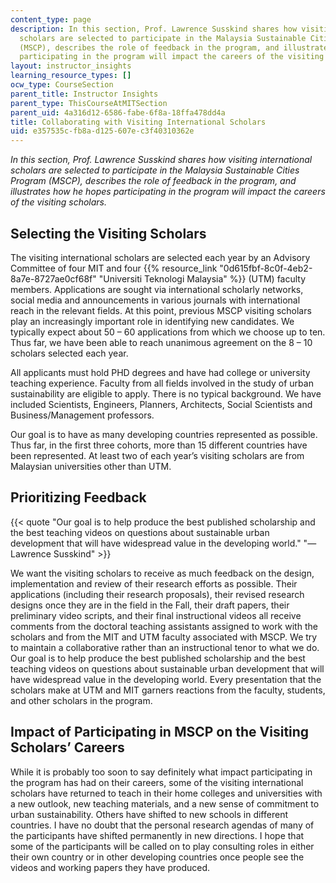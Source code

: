 ```yaml
---
content_type: page
description: In this section, Prof. Lawrence Susskind shares how visiting international
  scholars are selected to participate in the Malaysia Sustainable Cities Program
  (MSCP), describes the role of feedback in the program, and illustrates how he hopes
  participating in the program will impact the careers of the visiting scholars.
layout: instructor_insights
learning_resource_types: []
ocw_type: CourseSection
parent_title: Instructor Insights
parent_type: ThisCourseAtMITSection
parent_uid: 4a316d12-6586-fabe-6f8a-18ffa478dd4a
title: Collaborating with Visiting International Scholars
uid: e357535c-fb8a-d125-607e-c3f40310362e
---
```


_In this section, Prof. Lawrence Susskind shares how visiting international scholars are selected to participate in the Malaysia Sustainable Cities Program (MSCP), describes the role of feedback in the program, and illustrates how he hopes participating in the program will impact the careers of the visiting scholars._

Selecting the Visiting Scholars
-------------------------------

The visiting international scholars are selected each year by an Advisory Committee of four MIT and four {{% resource_link "0d615fbf-8c0f-4eb2-8a7e-8727ae0cf68f" "Universiti Teknologi Malaysia" %}} (UTM) faculty members. Applications are sought via international scholarly networks, social media and announcements in various journals with international reach in the relevant fields. At this point, previous MSCP visiting scholars play an increasingly important role in identifying new candidates. We typically expect about 50 – 60 applications from which we choose up to ten. Thus far, we have been able to reach unanimous agreement on the 8 – 10 scholars selected each year.

All applicants must hold PHD degrees and have had college or university teaching experience. Faculty from all fields involved in the study of urban sustainability are eligible to apply. There is no typical background. We have included Scientists, Engineers, Planners, Architects, Social Scientists and Business/Management professors.

Our goal is to have as many developing countries represented as possible. Thus far, in the first three cohorts, more than 15 different countries have been represented. At least two of each year’s visiting scholars are from Malaysian universities other than UTM.

Prioritizing Feedback
---------------------

{{< quote "Our goal is to help produce the best published scholarship and the best teaching videos on questions about sustainable urban development that will have widespread value in the developing world." "— Lawrence Susskind" >}}

We want the visiting scholars to receive as much feedback on the design, implementation and review of their research efforts as possible. Their applications (including their research proposals), their revised research designs once they are in the field in the Fall, their draft papers, their preliminary video scripts, and their final instructional videos all receive comments from the doctoral teaching assistants assigned to work with the scholars and from the MIT and UTM faculty associated with MSCP. We try to maintain a collaborative rather than an instructional tenor to what we do. Our goal is to help produce the best published scholarship and the best teaching videos on questions about sustainable urban development that will have widespread value in the developing world. Every presentation that the scholars make at UTM and MIT garners reactions from the faculty, students, and other scholars in the program.

Impact of Participating in MSCP on the Visiting Scholars’ Careers
-----------------------------------------------------------------

While it is probably too soon to say definitely what impact participating in the program has had on their careers, some of the visiting international scholars have returned to teach in their home colleges and universities with a new outlook, new teaching materials, and a new sense of commitment to urban sustainability. Others have shifted to new schools in different countries. I have no doubt that the personal research agendas of many of the participants have shifted permanently in new directions. I hope that some of the participants will be called on to play consulting roles in either their own country or in other developing countries once people see the videos and working papers they have produced.